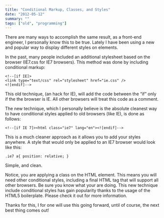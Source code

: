 ```yaml
---
title: "Conditional Markup, Classes, and Styles"
date: "2012-05-12"
summary: ""
tags: ["old", "programming"]
---
```


There are many ways to accomplish the same result, as a front-end engineer, I personally know this to be true.  Lately I have been using a new and popular way to display different styles on elements.


In the past, many people included an additional stylesheet based on the browser (IE7.css for IE7 browsers). This method was done by including conditional markup:

    <!--[if IE]>
    <link type="text/css" rel="stylesheet" href="ie.css" />
    <![endif]-->

This old technique, (an hack for IE), will add the code between the “if” only if the the browser is IE. All other browsers will treat this code as a comment.

The new technique, which I personally believe is the absolute cleanest way to have conditional styles applied to old browsers (like IE), is done as follows:

    <!--[if IE 7]><html class="ie7" lang="en"><![endif]-->

This is a much cleaner approach as it allows you to add your styles anywhere.  A style that would only be applied to an IE7 browser would look like this:

    .ie7 a{ position: relative; }

Simple, and clean.

Notice, you are applying a class on the HTML element. This means you will need other conditional styles, including a final HTML tag that will support all other browsers. Be sure you know what your are doing. This new technique include conditional styles has gain popularity thanks to the usage of the HTML5 boilerplate. Please check it out for more information.

Thanks for this, I for one will use this going forward, until of course, the next best thing comes out!
